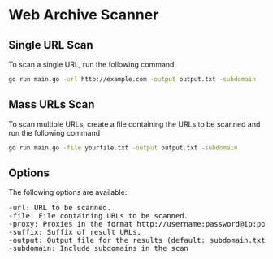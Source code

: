 # Web Archive Scanner

## Single URL Scan
To scan a single URL, run the following command:
```bash
go run main.go -url http://example.com -output output.txt -subdomain
```
## Mass URLs Scan
To scan multiple URLs, create a file containing the URLs to be scanned and run the following command
```bash
go run main.go -file yourfile.txt -output output.txt -subdomain
```

## Options
The following options are available:
<pre>
-url: URL to be scanned.
-file: File containing URLs to be scanned.
-proxy: Proxies in the format http://username:password@ip:port.
-suffix: Suffix of result URLs.
-output: Output file for the results (default: subdomain.txt).
-subdomain: Include subdomains in the scan
</pre>
